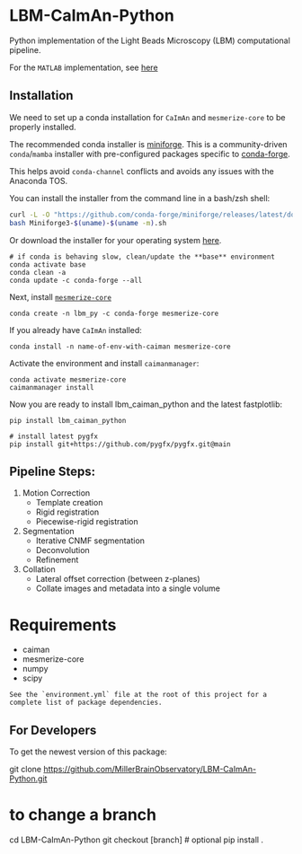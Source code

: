 # LBM-CaImAn-Python

Python implementation of the Light Beads Microscopy (LBM) computational pipeline.

For the `MATLAB` implementation, see [here](https://github.com/MillerBrainObservatory/LBM-CaImAn-MATLAB/)

## Installation

We need to set up a conda installation for `CaImAn` and `mesmerize-core` to be properly installed.

The recommended conda installer is [miniforge](https://github.com/conda-forge/miniforge).
This is a community-driven `conda`/`mamba` installer with pre-configured packages specific to [conda-forge](https://conda-forge.org/).

This helps avoid `conda-channel` conflicts and avoids any issues with the Anaconda TOS.

You can install the installer from the command line in a bash/zsh shell:

``` bash
curl -L -O "https://github.com/conda-forge/miniforge/releases/latest/download/Miniforge3-$(uname)-$(uname -m).sh"
bash Miniforge3-$(uname)-$(uname -m).sh
```

Or download the installer for your operating system [here](https://github.com/conda-forge/miniforge/releases).

```
# if conda is behaving slow, clean/update the **base** environment
conda activate base
conda clean -a
conda update -c conda-forge --all
```

Next, install [`mesmerize-core`](https://github.com/nel-lab/mesmerize-core)
```
conda create -n lbm_py -c conda-forge mesmerize-core

```

If you already have `CaImAn` installed:

```
conda install -n name-of-env-with-caiman mesmerize-core
```

Activate the environment and install `caimanmanager`:

```
conda activate mesmerize-core
caimanmanager install
```

Now you are ready to install lbm_caiman_python and the latest fastplotlib:

```
pip install lbm_caiman_python

# install latest pygfx
pip install git+https://github.com/pygfx/pygfx.git@main
```


## Pipeline Steps:

1. Motion Correction
    - Template creation
    - Rigid registration
    - Piecewise-rigid registration
2. Segmentation
    - Iterative CNMF segmentation
    - Deconvolution
    - Refinement
3. Collation
    - Lateral offset correction (between z-planes)
    - Collate images and metadata into a single volume

# Requirements

- caiman
- mesmerize-core
- numpy
- scipy

```{note}
See the `environment.yml` file at the root of this project for a complete list of package dependencies.
```

## For Developers

To get the newest version of this package: 

git clone https://github.com/MillerBrainObservatory/LBM-CaImAn-Python.git
# to change a branch
cd LBM-CaImAn-Python
git checkout [branch] # optional
pip install .

